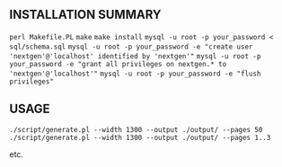 INSTALLATION SUMMARY
--------------------

`perl Makefile.PL`
`make`
`make install`
`mysql -u root -p your_password < sql/schema.sql`
`mysql -u root -p your_password -e "create user 'nextgen'@'localhost' identified by 'nextgen'"`
`mysql -u root -p your_password -e "grant all privileges on nextgen.* to 'nextgen'@'localhost'"`
`mysql -u root -p your_password -e "flush privileges"`

USAGE
-----

`./script/generate.pl --width 1300 --output ./output/ --pages 50`
`./script/generate.pl --width 1300 --output ./output/ --pages 1..3`

etc.
